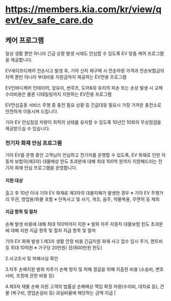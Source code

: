 # https://members.kia.com/kr/view/qevt/ev_safe_care.do

## 케어 프로그램

일상 생활 뿐만 아니라 긴급 상황 발생 시에도 안심할 수 있도록 EV 맞춤 케어 프로그램을 제공합니다.

EV세이프티케어
전손사고 발생 후, 기아 신차 재구매 시 전손차량 가격과 전손보험금의 차액 뿐만 아니라 부대비용 지원금까지 제공하는 EV전용 프로그램

EV인바디케어
인테리어, 앞유리, 썬루프, 도어&뒷 유리의 파손 또는 손상 발생 시 교체 수리비용은 물론 디테일링까지 지원하는 EV전용 프로그램

EV안심출동 서비스
주행 중 충전 필요 상황 등 긴급대응 필요시 가장 가까운 충전소로 안전하게 이동시켜 드립니다.

기아 EV 안심점검
차량이 최적의 상태를 유지할 수 있도록 10년간 10회의 무상점검을 제공받으실 수 있습니다.

### 전기차 화재 안심 프로그램

기아 EV를 운행 중인 고객님이 안심하고 전기차를 운행할 수 있도록, EV 화재로 인한 자동차 보험의(제3자) 대물배상 한도 초과분에 대해 최대 100억 원까지 지원해드리는 전기차 화재 안심 프로그램을 운영합니다.

#### 지원 대상

출고 후 10년 이내 기아 EV 화재로 제3자의 대물피해가 발생한 경우
※ 기아 EV 주행거리 무관, 영업용/화물 포함
※ 단독사고 및 사기, 개조, 음주, 약물복용, 무면허 등 제외

#### 지급 항목 및 절차
손해 발생 비용에 대해 최대 100억까지 지원 
※ 발화 차주 자동차 대물보험 한도 초과분에 대해 지원 지급 항목 및 절차 지급 항목 및 절차

기아 EV 화재 발생
1.제3자 생활 안정 비용 긴급지원
화재 사고 접수
임시 주거, 렌트비 등 최대 10억원 ※ 가구당 20만원/ 日(600만원 한도)

2.사고조사 및 피해사실 확인

3.차주 손해지원
발화 차주가 손해 방지 및 피해 경감을 위해 지출한 비용 (소송비, 변호사비, 조정에 관한 비용 등)  

4.제3자 재물 손해 지원
고객의 법률상 손해배상 책임 확정
차량(수리비, 대차료 등), 건물 (복구비, 영업손실비 등)  과실비율에 해당하는 금액 지급 |